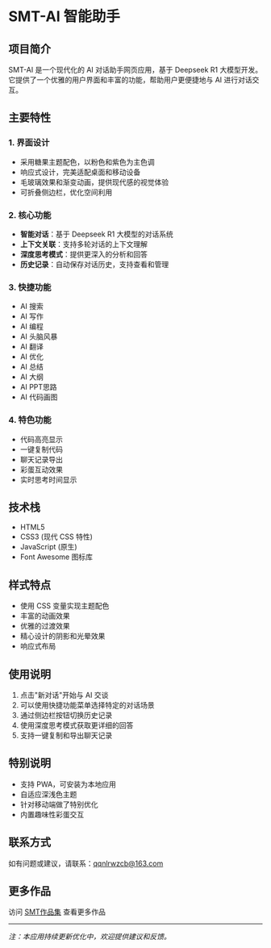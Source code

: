 # SMT-AI 智能助手

## 项目简介
SMT-AI 是一个现代化的 AI 对话助手网页应用，基于 Deepseek R1 大模型开发。它提供了一个优雅的用户界面和丰富的功能，帮助用户更便捷地与 AI 进行对话交互。

## 主要特性

### 1. 界面设计
- 采用糖果主题配色，以粉色和紫色为主色调
- 响应式设计，完美适配桌面和移动设备
- 毛玻璃效果和渐变动画，提供现代感的视觉体验
- 可折叠侧边栏，优化空间利用

### 2. 核心功能
- **智能对话**：基于 Deepseek R1 大模型的对话系统
- **上下文关联**：支持多轮对话的上下文理解
- **深度思考模式**：提供更深入的分析和回答
- **历史记录**：自动保存对话历史，支持查看和管理

### 3. 快捷功能
- AI 搜索
- AI 写作
- AI 编程
- AI 头脑风暴
- AI 翻译
- AI 优化
- AI 总结
- AI 大纲
- AI PPT思路
- AI 代码画图

### 4. 特色功能
- 代码高亮显示
- 一键复制代码
- 聊天记录导出
- 彩蛋互动效果
- 实时思考时间显示

## 技术栈
- HTML5
- CSS3 (现代 CSS 特性)
- JavaScript (原生)
- Font Awesome 图标库

## 样式特点
- 使用 CSS 变量实现主题配色
- 丰富的动画效果
- 优雅的过渡效果
- 精心设计的阴影和光晕效果
- 响应式布局

## 使用说明
1. 点击"新对话"开始与 AI 交谈
2. 可以使用快捷功能菜单选择特定的对话场景
3. 通过侧边栏按钮切换历史记录
4. 使用深度思考模式获取更详细的回答
5. 支持一键复制和导出聊天记录

## 特别说明
- 支持 PWA，可安装为本地应用
- 自适应深浅色主题
- 针对移动端做了特别优化
- 内置趣味性彩蛋交互

## 联系方式
如有问题或建议，请联系：qqnlrwzcb@163.com

## 更多作品
访问 [SMT作品集](https://timelist.netlify.app/) 查看更多作品

---

*注：本应用持续更新优化中，欢迎提供建议和反馈。*